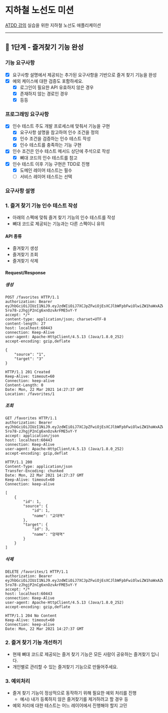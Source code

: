 # 지하철 노선도 미션
[ATDD 강의](https://edu.nextstep.camp/c/R89PYi5H) 실습을 위한 지하철 노선도 애플리케이션

---
## 🚀 1단계 - 즐겨찾기 기능 완성

### 기능 요구사항
- [x] 요구사항 설명에서 제공되는 추가된 요구사항을 기반으로 즐겨 찾기 기능을 완성
- [x] 예외 케이스에 대한 검증도 포함하세요.
  - [x] 로그인이 필요한 API 유효하지 않은 경우
  - [x] 존재하지 않는 경로인 경우
  - [x] 등등
### 프로그래밍 요구사항
- [x] 인수 테스트 주도 개발 프로세스에 맞춰서 기능을 구현
    - [x] 요구사항 설명을 참고하여 인수 조건을 정의
    - [x] 인수 조건을 검증하는 인수 테스트 작성
    - [x] 인수 테스트를 충족하는 기능 구현
- [x] 인수 조건은 인수 테스트 메서드 상단에 주석으로 작성
    - [x] 뼈대 코드의 인수 테스트를 참고
- [x] 인수 테스트 이후 기능 구현은 TDD로 진행
    - [x] 도메인 레이어 테스트는 필수
    - [ ] 서비스 레이어 테스트는 선택
  
### 요구사항 설명
### 1. 즐겨 찾기 기능 인수 테스트 작성
- 아래의 스펙에 맞춰 즐겨 찾기 기능의 인수 테스트를 작성
- 뼈대 코드로 제공되는 기능과는 다른 스펙이니 유의
#### API 종류
- 즐겨찾기 생성
- 즐겨찾기 조회
- 즐겨찾기 삭제

#### Request/Response
##### 생성
```
POST /favorites HTTP/1.1
authorization: Bearer eyJhbGciOiJIUzI1NiJ9.eyJzdWIiOiJ7XCJpZFwiOjEsXCJlbWFpbFwiOlwiZW1haWxAZW1haWwuY29tXCIsXCJwYXNzd29yZFwiOlwicGFzc3dvcmRcIixcImFnZVwiOjIwLFwicHJpbmNpcGFsXCI6XCJlbWFpbEBlbWFpbC5jb21cIixcImNyZWRlbnRpYWxzXCI6XCJwYXNzd29yZFwifSIsImlhdCI6MTYxNjQyMzI1NywiZXhwIjoxNjE2NDI2ODU3fQ.7PU1ocohHf-5ro78-zJhgjP2nCg6xnOzvArFME5vY-Y
accept: */*
content-type: application/json; charset=UTF-8
content-length: 27
host: localhost:60443
connection: Keep-Alive
user-agent: Apache-HttpClient/4.5.13 (Java/1.8.0_252)
accept-encoding: gzip,deflate

{
    "source": "1",
    "target": "3"
}
```
```
HTTP/1.1 201 Created
Keep-Alive: timeout=60
Connection: keep-alive
Content-Length: 0
Date: Mon, 22 Mar 2021 14:27:37 GMT
Location: /favorites/1
```
##### 조회
```
GET /favorites HTTP/1.1
authorization: Bearer eyJhbGciOiJIUzI1NiJ9.eyJzdWIiOiJ7XCJpZFwiOjEsXCJlbWFpbFwiOlwiZW1haWxAZW1haWwuY29tXCIsXCJwYXNzd29yZFwiOlwicGFzc3dvcmRcIixcImFnZVwiOjIwLFwicHJpbmNpcGFsXCI6XCJlbWFpbEBlbWFpbC5jb21cIixcImNyZWRlbnRpYWxzXCI6XCJwYXNzd29yZFwifSIsImlhdCI6MTYxNjQyMzI1NywiZXhwIjoxNjE2NDI2ODU3fQ.7PU1ocohHf-5ro78-zJhgjP2nCg6xnOzvArFME5vY-Y
accept: application/json
host: localhost:60443
connection: Keep-Alive
user-agent: Apache-HttpClient/4.5.13 (Java/1.8.0_252)
accept-encoding: gzip,deflat
```
```
HTTP/1.1 200 
Content-Type: application/json
Transfer-Encoding: chunked
Date: Mon, 22 Mar 2021 14:27:37 GMT
Keep-Alive: timeout=60
Connection: keep-alive

[
    {
        "id": 1,
        "source": {
            "id": 1,
            "name": "교대역"
        },
        "target": {
            "id": 3,
            "name": "양재역"
        }
    }
]
```
##### 삭제
```
DELETE /favorites/1 HTTP/1.1
authorization: Bearer eyJhbGciOiJIUzI1NiJ9.eyJzdWIiOiJ7XCJpZFwiOjEsXCJlbWFpbFwiOlwiZW1haWxAZW1haWwuY29tXCIsXCJwYXNzd29yZFwiOlwicGFzc3dvcmRcIixcImFnZVwiOjIwLFwicHJpbmNpcGFsXCI6XCJlbWFpbEBlbWFpbC5jb21cIixcImNyZWRlbnRpYWxzXCI6XCJwYXNzd29yZFwifSIsImlhdCI6MTYxNjQyMzI1NywiZXhwIjoxNjE2NDI2ODU3fQ.7PU1ocohHf-5ro78-zJhgjP2nCg6xnOzvArFME5vY-Y
accept: */*
host: localhost:60443
connection: Keep-Alive
user-agent: Apache-HttpClient/4.5.13 (Java/1.8.0_252)
accept-encoding: gzip,deflate
```
```
HTTP/1.1 204 No Content
Keep-Alive: timeout=60
Connection: keep-alive
Date: Mon, 22 Mar 2021 14:27:37 GMT
```

### 2. 즐겨 찾기 기능 개선하기
- 현재 뼈대 코드로 제공되는 즐겨 찾기 기능은 모든 사람이 공유하는 즐겨찾기 입니다.
- 개인별로 관리할 수 있는 즐겨찾기 기능으로 만들어주세요.

### 3. 예외처리
- 즐겨 찾기 기능이 정상적으로 동작하기 위해 필요한 예외 처리를 진행
  - 예시) 내가 등록하지 않은 즐겨찾기를 제거하려고 할 경우 등
- 예외 처리에 대한 테스트는 어느 레이어에서 진행해야 할지 고민